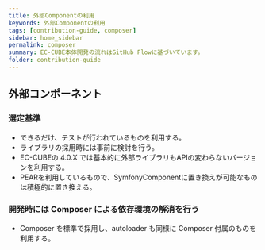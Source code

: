 ```yaml
---
title: 外部Componentの利用
keywords: 外部Componentの利用
tags: [contribution-guide, composer]
sidebar: home_sidebar
permalink: composer
summary: EC-CUBE本体開発の流れはGitHub Flowに基づいています。
folder: contribution-guide
---
```


## 外部コンポーネント

### 選定基準

* できるだけ、テストが行われているものを利用する。
* ライブラリの採用時には事前に検討を行う。
* EC-CUBEの 4.0.X では基本的に外部ライブラリもAPIの変わらないバージョンを利用する。
* PEARを利用しているもので、SymfonyComponentに置き換えが可能なものは積極的に置き換える。

### 開発時には Composer による依存環境の解消を行う

* Composer を標準で採用し、autoloader も同様に Composer 付属のものを利用する。
